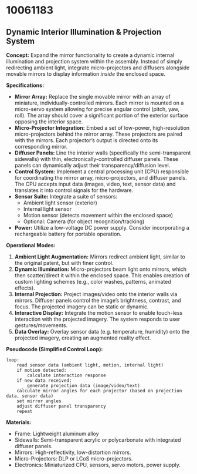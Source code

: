 # 10061183

## Dynamic Interior Illumination & Projection System

**Concept:** Expand the mirror functionality to create a dynamic internal illumination and projection system within the assembly. Instead of simply redirecting ambient light, integrate micro-projectors and diffusers alongside movable mirrors to display information *inside* the enclosed space.

**Specifications:**

*   **Mirror Array:** Replace the single movable mirror with an array of miniature, individually-controlled mirrors. Each mirror is mounted on a micro-servo system allowing for precise angular control (pitch, yaw, roll). The array should cover a significant portion of the exterior surface opposing the interior space.
*   **Micro-Projector Integration:** Embed a set of low-power, high-resolution micro-projectors behind the mirror array. These projectors are paired with the mirrors. Each projector’s output is directed onto its corresponding mirror.
*   **Diffuser Panels:** Line the interior walls (specifically the semi-transparent sidewalls) with thin, electronically-controlled diffuser panels. These panels can dynamically adjust their transparency/diffusion level.
*   **Control System:** Implement a central processing unit (CPU) responsible for coordinating the mirror array, micro-projectors, and diffuser panels. The CPU accepts input data (images, video, text, sensor data) and translates it into control signals for the hardware.
*   **Sensor Suite:** Integrate a suite of sensors:
    *   Ambient light sensor (exterior)
    *   Internal light sensor
    *   Motion sensor (detects movement within the enclosed space)
    *   Optional: Camera (for object recognition/tracking)
*   **Power:** Utilize a low-voltage DC power supply. Consider incorporating a rechargeable battery for portable operation.

**Operational Modes:**

1.  **Ambient Light Augmentation:** Mirrors redirect ambient light, similar to the original patent, but with finer control.
2.  **Dynamic Illumination:** Micro-projectors beam light onto mirrors, which then scatter/direct it within the enclosed space. This enables creation of custom lighting schemes (e.g., color washes, patterns, animated effects).
3.  **Internal Projection:** Project images/video onto the interior walls via mirrors. Diffuser panels control the image’s brightness, contrast, and focus. The projected imagery can be static or dynamic.
4.  **Interactive Display:** Integrate the motion sensor to enable touch-less interaction with the projected imagery. The system responds to user gestures/movements.
5. **Data Overlay:** Overlay sensor data (e.g. temperature, humidity) onto the projected imagery, creating an augmented reality effect.

**Pseudocode (Simplified Control Loop):**

```
loop:
    read sensor data (ambient light, motion, internal light)
    if motion detected:
        calculate interaction response
    if new data received:
        generate projection data (image/video/text)
    calculate mirror angles for each projector (based on projection data, sensor data)
    set mirror angles
    adjust diffuser panel transparency
    repeat
```

**Materials:**

*   Frame: Lightweight aluminum alloy
*   Sidewalls: Semi-transparent acrylic or polycarbonate with integrated diffuser panels.
*   Mirrors: High-reflectivity, low-distortion mirrors.
*   Micro-Projectors: DLP or LCoS micro-projectors.
*   Electronics: Miniaturized CPU, sensors, servo motors, power supply.
